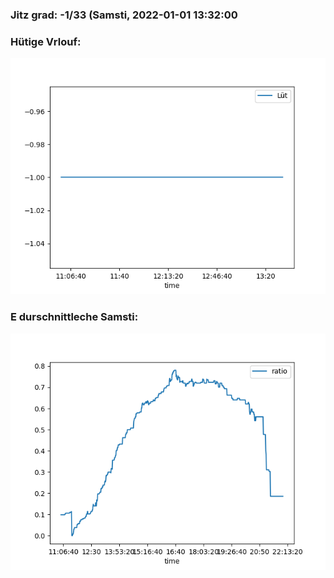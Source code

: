 ### Jitz grad: -1/33 (Samsti, 2022-01-01 13:32:00

### Hütige Vrlouf:
![Graph](Today.png)

### E durschnittleche Samsti:
![Graph](Samsti.png)